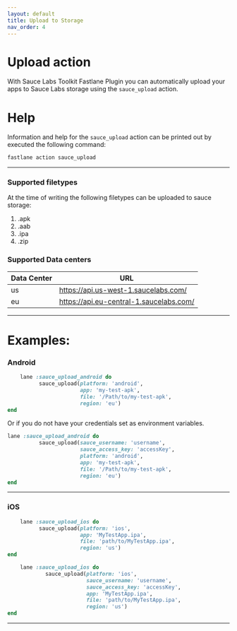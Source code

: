 ```yaml
---
layout: default
title: Upload to Storage
nav_order: 4
---
```


# Upload action

With Sauce Labs Toolkit Fastlane Plugin you can automatically upload your apps to Sauce Labs storage using the `sauce_upload` action.

# Help
Information and help for the `sauce_upload` action can be printed out by executed the following command:
```sh
fastlane action sauce_upload
```
-----------------------------------------------------------------------


### Supported filetypes
At the time of writing the following filetypes can be uploaded to sauce storage:
 1. .apk 
 2. .aab
 3. .ipa 
 4. .zip

### Supported Data centers

| Data Center   | URL                                      |
|---------------|------------------------------------------| 
| us            | https://api.us-west-1.saucelabs.com/     | 
| eu            | https://api.eu-central-1.saucelabs.com/  |

---------------------------------------------------------------
# Examples:

### Android

```ruby
    lane :sauce_upload_android do
          sauce_upload(platform: 'android',
                       app: 'my-test-apk',
                       file: '/Path/to/my-test-apk',
                       region: 'eu')
end

```
Or if you do not have your credentials set as environment variables.
```ruby
lane :sauce_upload_android do
          sauce_upload(sauce_username: 'username',
                       sauce_access_key: 'accessKey',
                       platform: 'android',
                       app: 'my-test-apk',
                       file: '/Path/to/my-test-apk',
                       region: 'eu')
end

```

-----------------------------------------------------------------
### iOS
```ruby
    lane :sauce_upload_ios do
          sauce_upload(platform: 'ios',
                       app: 'MyTestApp.ipa',
                       file: 'path/to/MyTestApp.ipa',
                       region: 'us')
end 

```

```ruby
    lane :sauce_upload_ios do
            sauce_upload(platform: 'ios',
                         sauce_username: 'username',
                         sauce_access_key: 'accessKey',
                         app: 'MyTestApp.ipa',
                         file: 'path/to/MyTestApp.ipa',
                         region: 'us')
end 

```
_________________________________________________________________
